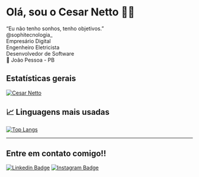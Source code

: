 # Olá, sou o Cesar Netto 👨‍💻

“Eu não tenho sonhos, tenho objetivos.”<br>
@sophitecnologia_<br>
Empresário Digital<br>
Engenheiro Eletricista<br>
Desenvolvedor de Software <br>
📌 João Pessoa - PB


## Estatísticas gerais

[![Cesar Netto](https://github-readme-stats.vercel.app/api?username=cesarnetto)](https://github.com/cesarnetto/github-readme-stats)

## 📈 Linguagens mais usadas

[![Top Langs](https://github-readme-stats.vercel.app/api/top-langs/?username=cesarnetto)](https://github.com/cesarnetto/github-readme-stats)

---
## Entre em contato comigo!!

[![Linkedin Badge](https://img.shields.io/badge/linkedin-%230077B5.svg?&style=for-the-badge&logo=linkedin&logoColor=white&link=https://www.linkedin.com/in/cesarnetto/)](https://www.linkedin.com/in/cesarnetto/)
[![Instagram Badge](https://img.shields.io/badge/instagram-%23E4405F.svg?&style=for-the-badge&logo=instagram&logoColor=white&link=https://www.instagram.com/cesarnetto_/)](https://www.instagram.com/cesarnetto_/)






